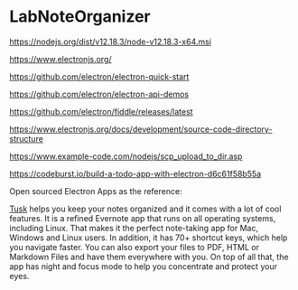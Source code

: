 # LabNoteOrganizer

https://nodejs.org/dist/v12.18.3/node-v12.18.3-x64.msi

https://www.electronjs.org/

https://github.com/electron/electron-quick-start

https://github.com/electron/electron-api-demos

https://github.com/electron/fiddle/releases/latest

https://www.electronjs.org/docs/development/source-code-directory-structure

https://www.example-code.com/nodejs/scp_upload_to_dir.asp

https://codeburst.io/build-a-todo-app-with-electron-d6c61f58b55a


Open sourced Electron Apps as the reference:

[Tusk](https://klaussinani.github.io/tusk/) helps you keep your notes organized and it comes with a lot of cool features. It is a refined Evernote app that runs on all operating systems, including Linux. That makes it the perfect note-taking app for Mac, Windows and Linux users. In addition, it has 70+ shortcut keys, which help you navigate faster. You can also export your files to PDF, HTML or Markdown Files and have them everywhere with you. On top of all that, the app has night and focus mode to help you concentrate and protect your eyes.
